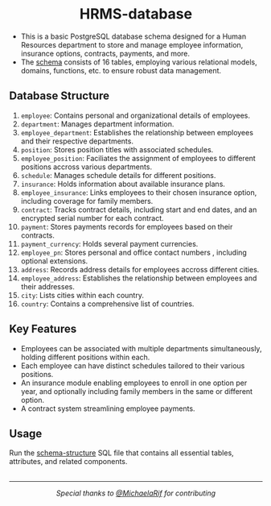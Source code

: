 <h1 align="center">HRMS-database</h1>

- This is a basic PostgreSQL database schema designed for a Human Resources department to store and manage employee information, insurance options, contracts, payments, and more. <br/>
- The [schema](https://github.com/andrewzgheib/HRMS-database/blob/main/schema-picture.png) consists of 16 tables, employing various relational models, domains, functions, etc. to ensure robust data management.

## Database Structure
1. `employee`: Contains personal and organizational details of employees.
2. `department`: Manages department information.
3. `employee_department`: Establishes the relationship between employees and their respective departments.
4. `position`: Stores position titles with associated schedules.
5. `employee_position`: Faciliates the assignment of employees to different positions accross various departments.
6. `schedule`: Manages schedule details for different positions.
7. `insurance`: Holds information about available insurance plans.
8. `employee_insurance`: Links employees to their chosen insurance option, including coverage for family members.
9. `contract`: Tracks contract details, including start and end dates, and an encrypted serial number for each contract.
10. `payment`: Stores payments records for employees based on their contracts.
11. `payment_currency`: Holds several payment currencies. 
12. `employee_pn`: Stores personal and office contact numbers , including optional extensions.
13. `address`: Records address details for employees accross different cities.
14. `employee_address`: Establishes the relationship between employees and their addresses.
15. `city`: Lists cities within each country.
16. `country`: Contains a comprehensive list of countries.

## Key Features
- Employees can be associated with multiple departments simultaneously, holding different positions within each.
- Each employee can have distinct schedules tailored to their various positions.
- An insurance module enabling employees to enroll in one option per year, and optionally including family members in the same or different option.
- A contract system streamlining employee payments.

## Usage
Run the [schema-structure](https://github.com/andrewzgheib/HRMS-database/blob/main/schema-structure.sql) SQL file that contains all essential tables, attributes, and related components. <br/><br/>

---
<p align="center"><em>Special thanks to <a href="https://github.com/MichaelaRif">@MichaelaRif</a> for contributing</em></p>
